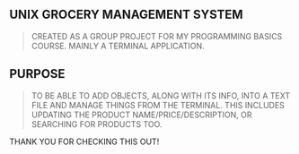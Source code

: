 ## UNIX GROCERY MANAGEMENT SYSTEM

>CREATED AS A GROUP PROJECT FOR MY PROGRAMMING BASICS COURSE.
MAINLY A TERMINAL APPLICATION.

## PURPOSE

>TO BE ABLE TO ADD OBJECTS, ALONG WITH ITS INFO, INTO A TEXT FILE AND MANAGE THINGS FROM THE TERMINAL.
THIS INCLUDES UPDATING THE PRODUCT NAME/PRICE/DESCRIPTION, OR SEARCHING FOR PRODUCTS TOO.

THANK YOU FOR CHECKING THIS OUT!